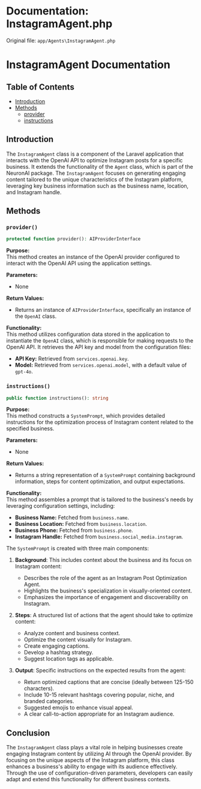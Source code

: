 # Documentation: InstagramAgent.php

Original file: `app/Agents\InstagramAgent.php`

# InstagramAgent Documentation

## Table of Contents
- [Introduction](#introduction)
- [Methods](#methods)
  - [provider](#provider)
  - [instructions](#instructions)

## Introduction
The `InstagramAgent` class is a component of the Laravel application that interacts with the OpenAI API to optimize Instagram posts for a specific business. It extends the functionality of the `Agent` class, which is part of the NeuronAI package. The `InstagramAgent` focuses on generating engaging content tailored to the unique characteristics of the Instagram platform, leveraging key business information such as the business name, location, and Instagram handle.

## Methods

### `provider()`
```php
protected function provider(): AIProviderInterface
```
**Purpose:**  
This method creates an instance of the OpenAI provider configured to interact with the OpenAI API using the application settings.

**Parameters:**  
- None

**Return Values:**  
- Returns an instance of `AIProviderInterface`, specifically an instance of the `OpenAI` class.

**Functionality:**  
This method utilizes configuration data stored in the application to instantiate the `OpenAI` class, which is responsible for making requests to the OpenAI API. It retrieves the API key and model from the configuration files:
- **API Key:** Retrieved from `services.openai.key`.
- **Model:** Retrieved from `services.openai.model`, with a default value of `gpt-4o`. 

### `instructions()`
```php
public function instructions(): string
```
**Purpose:**  
This method constructs a `SystemPrompt`, which provides detailed instructions for the optimization process of Instagram content related to the specified business.

**Parameters:**  
- None

**Return Values:**  
- Returns a string representation of a `SystemPrompt` containing background information, steps for content optimization, and output expectations.

**Functionality:**  
This method assembles a prompt that is tailored to the business's needs by leveraging configuration settings, including:
- **Business Name:** Fetched from `business.name`.
- **Business Location:** Fetched from `business.location`.
- **Business Phone:** Fetched from `business.phone`.
- **Instagram Handle:** Fetched from `business.social_media.instagram`.

The `SystemPrompt` is created with three main components: 

1. **Background**: This includes context about the business and its focus on Instagram content:
   - Describes the role of the agent as an Instagram Post Optimization Agent.
   - Highlights the business's specialization in visually-oriented content.
   - Emphasizes the importance of engagement and discoverability on Instagram.

2. **Steps**: A structured list of actions that the agent should take to optimize content:
   - Analyze content and business context.
   - Optimize the content visually for Instagram.
   - Create engaging captions.
   - Develop a hashtag strategy.
   - Suggest location tags as applicable.

3. **Output**: Specific instructions on the expected results from the agent:
   - Return optimized captions that are concise (ideally between 125-150 characters).
   - Include 10-15 relevant hashtags covering popular, niche, and branded categories.
   - Suggested emojis to enhance visual appeal.
   - A clear call-to-action appropriate for an Instagram audience.

## Conclusion
The `InstagramAgent` class plays a vital role in helping businesses create engaging Instagram content by utilizing AI through the OpenAI provider. By focusing on the unique aspects of the Instagram platform, this class enhances a business's ability to engage with its audience effectively. Through the use of configuration-driven parameters, developers can easily adapt and extend this functionality for different business contexts.